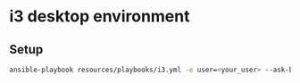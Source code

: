 # i3 desktop environment

## Setup

```bash
ansible-playbook resources/playbooks/i3.yml -e user=<your_user> --ask-become-pass
```